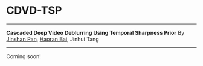# CDVD-TSP
---
**Cascaded Deep Video Deblurring Using Temporal Sharpness Prior**
By [Jinshan Pan](https://jspan.github.io/), [Haoran Bai](https://csbhr.github.io/), Jinhui Tang

---
Coming soon!
